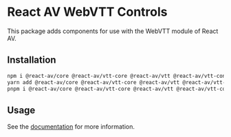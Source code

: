 # React AV WebVTT Controls

This package adds components for use with the WebVTT module of React AV.

## Installation

```bash
npm i @react-av/core @react-av/vtt-core @react-av/vtt @react-av/vtt-controls
yarn add @react-av/core @react-av/vtt-core @react-av/vtt @react-av/vtt-controls
pnpm i @react-av/core @react-av/vtt-core @react-av/vtt @react-av/vtt-controls
```

## Usage

See the [documentation](https://react-av.wykerd.dev) for more information.
